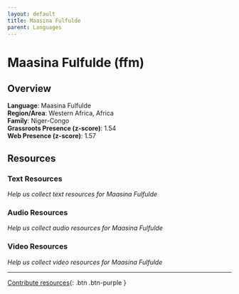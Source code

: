 ```yaml
---
layout: default
title: Maasina Fulfulde
parent: Languages
---
```


# Maasina Fulfulde (ffm)

## Overview

**Language**: Maasina Fulfulde  
**Region/Area**: Western Africa, Africa  
**Family**: Niger-Congo  
**Grassroots Presence (z-score)**: 1.54  
**Web Presence (z-score)**: 1.57  

## Resources

### Text Resources
*Help us collect text resources for Maasina Fulfulde*

### Audio Resources
*Help us collect audio resources for Maasina Fulfulde*

### Video Resources
*Help us collect video resources for Maasina Fulfulde*

---

[Contribute resources](https://forms.office.com/e/1SfLJx3u1r){: .btn .btn-purple }
